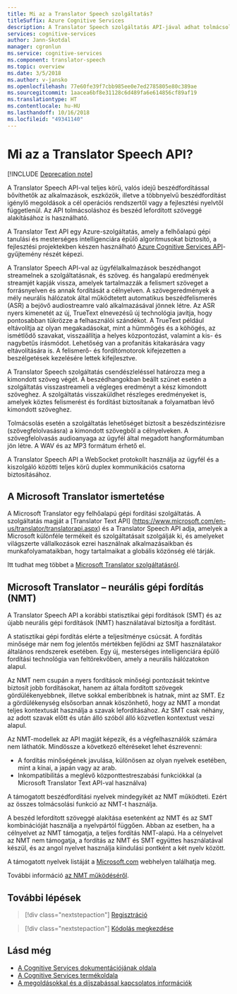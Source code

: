 ```yaml
---
title: Mi az a Translator Speech szolgáltatás?
titleSuffix: Azure Cognitive Services
description: A Translator Speech szolgáltatás API-jával adhat tolmácsolást és a beszéd lefordított szöveggé alakítását alkalmazásaihoz.
services: cognitive-services
author: Jann-Skotdal
manager: cgronlun
ms.service: cognitive-services
ms.component: translator-speech
ms.topic: overview
ms.date: 3/5/2018
ms.author: v-jansko
ms.openlocfilehash: 77e60fe39f7cbb985ee0e7ed2785805e80c389ae
ms.sourcegitcommit: 1aacea6bf8e31128c6d489fa6e614856cf89af19
ms.translationtype: HT
ms.contentlocale: hu-HU
ms.lasthandoff: 10/16/2018
ms.locfileid: "49341140"
---
```

# <a name="what-is-translator-speech-api"></a>Mi az a Translator Speech API?

[!INCLUDE [Deprecation note](../../../includes/cognitive-services-translator-speech-deprecation-note.md)]

A Translator Speech API-val teljes körű, valós idejű beszédfordítással bővíthetők az alkalmazások, eszközök, illetve a többnyelvű beszédfordítást igénylő megoldások a cél operációs rendszertől vagy a fejlesztési nyelvtől függetlenül. Az API tolmácsoláshoz és beszéd lefordított szöveggé alakításához is használható.

A Translator Text API egy Azure-szolgáltatás, amely a felhőalapú gépi tanulási és mesterséges intelligenciára épülő algoritmusokat biztosító, a fejlesztési projektekben készen használható [Azure Cognitive Services API](https://docs.microsoft.com/azure/#pivot=products&panel=cognitive)-gyűjtemény részét képezi.

A Translator Speech API-val az ügyfélalkalmazások beszédhangot streamelnek a szolgáltatásnak, és szöveg. és hangalapú eredmények streamjét kapják vissza, amelyek tartalmazzák a felismert szöveget a forrásnyelven és annak fordítását a célnyelven. A szövegeredmények a mély neurális hálózatok által működtetett automatikus beszédfelismerés (ASR) a bejövő audiostreamre való alkalmazásával jönnek létre. Az ASR nyers kimenetét az új, TrueText elnevezésű új technológia javítja, hogy pontosabban tükrözze a felhasználói szándékot. A TrueText például eltávolítja az olyan megakadásokat, mint a hümmögés és a köhögés, az ismétlődő szavakat, visszaállítja a helyes központozást, valamint a kis- és nagybetűs írásmódot. Lehetőség van a profanitás kitakarására vagy eltávolítására is. A felismerő- és fordítómotorok kifejezetten a beszélgetések kezelésére lettek kifejlesztve. 

A Translator Speech szolgáltatás csendészleléssel határozza meg a kimondott szöveg végét. A beszédhangokban beállt szünet esetén a szolgáltatás visszastreameli a végleges eredményt a kész kimondott szöveghez. A szolgáltatás visszaküldhet részleges eredményeket is, amelyek köztes felismerést és fordítást biztosítanak a folyamatban lévő kimondott szöveghez. 

Tolmácsolás esetén a szolgáltatás lehetőséget biztosít a beszédszintézisre (szövegfelolvasásra) a kimondott szövegből a célnyelveken. A szövegfelolvasás audioanyaga az ügyfél által megadott hangformátumban jön létre. A WAV és az MP3 formátum érhető el.

A Translator Speech API a WebSocket protokollt használja az ügyfél és a kiszolgáló közötti teljes körű duplex kommunikációs csatorna biztosításához. 

## <a name="about-microsoft-translator"></a>A Microsoft Translator ismertetése
A Microsoft Translator egy felhőalapú gépi fordítási szolgáltatás. A szolgáltatás magját a [Translator Text API] (https://www.microsoft.com/en-us/translator/translatorapi.aspx) és a Translator Speech API adja, amelyek a Microsoft különféle termékeit és szolgáltatásait szolgálják ki, és amelyeket világszerte vállalkozások ezrei használnak alkalmazásaikban és munkafolyamataikban, hogy tartalmaikat a globális közönség elé tárják.

Itt tudhat meg többet a [Microsoft Translator szolgáltatásról](https://www.microsoft.com/en-us/translator/home.aspx).

## <a name="microsoft-translator-neural-machine-translation-nmt"></a>Microsoft Translator – neurális gépi fordítás (NMT)
A Translator Speech API a korábbi statisztikai gépi fordítások (SMT) és az újabb neurális gépi fordítások (NMT) használatával biztosítja a fordítást.

A statisztikai gépi fordítás elérte a teljesítménye csúcsát. A fordítás minősége már nem fog jelentős mértékben fejlődni az SMT használatakor általános rendszerek esetében. Egy új, mesterséges intelligenciára épülő fordítási technológia van feltörekvőben, amely a neurális hálózatokon alapul.

Az NMT nem csupán a nyers fordítások minőségi pontozását tekintve biztosít jobb fordításokat, hanem az általa fordított szövegek gördülékenyebbnek, illetve sokkal emberibbnek is hatnak, mint az SMT. Ez a gördülékenység elsősorban annak köszönhető, hogy az NMT a mondat teljes kontextusát használja a szavak lefordításához. Az SMT csak néhány, az adott szavak előtt és után álló szóból álló közvetlen kontextust veszi alapul.

Az NMT-modellek az API magját képezik, és a végfelhasználók számára nem láthatók. Mindössze a következő eltéréseket lehet észrevenni:
* A fordítás minőségének javulása, különösen az olyan nyelvek esetében, mint a kínai, a japán vagy az arab.
* Inkompatibilitás a meglévő központtestreszabási funkciókkal (a Microsoft Translator Text API-val használva)

A támogatott beszédfordítási nyelvek mindegyikét az NMT működteti. Ezért az összes tolmácsolási funkció az NMT-t használja. 

A beszéd lefordított szöveggé alakítása esetenként az NMT és az SMT kombinációját használja a nyelvpártól függően. Abban az esetben, ha a célnyelvet az NMT támogatja, a teljes fordítás NMT-alapú. Ha a célnyelvet az NMT nem támogatja, a fordítás az NMT és SMT együttes használatával készül, és az angol nyelvet használja kiindulási pontként a két nyelv között. 

A támogatott nyelvek listáját a [Microsoft.com](https://www.microsoft.com/en-us/translator/languages.aspx) webhelyen találhatja meg. 

További információ [az NMT működéséről](https://www.microsoft.com/en-us/translator/mt.aspx#nnt).

## <a name="next-steps"></a>További lépések

> [!div class="nextstepaction"]
> [Regisztráció](translator-speech-how-to-signup.md)

> [!div class="nextstepaction"]
> [Kódolás megkezdése](quickstarts/csharp.md)

## <a name="see-also"></a>Lásd még
- [A Cognitive Services dokumentációjának oldala](https://docs.microsoft.com/azure/#pivot=products&panel=cognitive)
- [A Cognitive Services termékoldala](https://azure.microsoft.com/services/cognitive-services/)
- [A megoldásokkal és a díjszabással kapcsolatos információk](https://www.microsoft.com/en-us/translator/home.aspx) 
